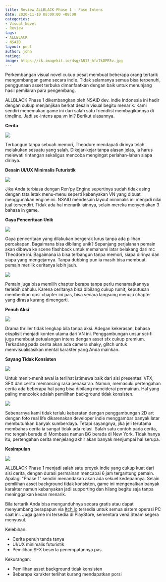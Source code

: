```yaml
---
title: Review ALLBLACK Phase 1 - Fase Intens
date: 2020-11-10 08:00:00 +08:00
categories:
- Visual Novel
- Review
tags:
- ALLBLACK
- NSAID
layout: post
author: john
rating: 
image: https://ik.imagekit.io/dsg/AB13_hfa7kOPR5v.jpg
---
```


Perkembangan visual novel cukup pesat membuat beberapa orang tertarik mengembangan game secara indie. Tidak selamanya semua bisa terpenuhi, penggunaan asset terbuka dimanfaatkan dengan baik untuk menunjang hasil pemikiran para pengembang.

ALLBLACK Phase 1 dikembangkan oleh NSAID dev. indie Indonesia ini hadir dengan cukup menjanjikan berkat desain visual begitu menarik. Kami sendiri menemukan game ini dari salah satu friendlist membagikannya di timeline. Jadi se-intens apa vn ini? Berikut ulasannya.

**Cerita**

![](https://ik.imagekit.io/dsg/AB8_ZsrTdsyV3H.jpg)

Terbangun tanpa sebuah memori, Theodore mendapati dirinya telah melakukan sesuatu yang salah. Dikejar-kejar tanpa alasan jelas, ia harus melewati rintangan sekaligus mencoba mengingat perlahan-lahan siapa dirinya.

**Desain UI/UX Minimalis Futuristik**

![](https://ik.imagekit.io/dsg/AB1_F4MobJ_dHbd.jpg)

Jika Anda terbiasa dengan Ren'py Engine sepertinya sudah tidak asing dengan tata letak menu-menu seperti kebanyakan VN yang dibuat menggunakan engine ini. NSAID mendesain layout minimalis ini menjadi nilai jual tersendiri. Tidak ada hal menarik lainnya, selain mereka menyediakan 3 bahasa in game.

**Gaya Penceritaan Unik**

![](https://ik.imagekit.io/dsg/AB3_nBLIoWYuX.jpg)

Gaya penceritaan yang dilakukan bergerak lurus tanpa ada pilihan percakapan. Bagaimana bisa dibilang unik? Sepanjang perjalanan pemain akan dibawa ke scene flashback untuk memahami latar belakang dari mc Theodore ini. Bagaimana ia bisa terbangun tanpa memori, siapa dirinya dan siapa yang mengejarnya. Tanpa dubbing pun ia masih bisa membuat pemain merilik ceritanya lebih jauh.

![](https://ik.imagekit.io/dsg/AB2_s9HB09Titf.jpg)

Pemain juga bisa memilih chapter berapa tanpa perlu menamatkannya terlebih dahulu. Karena ceritanya bisa dibilang cukup rumit, keputusan memberikan opsi chapter ini pas, bisa secara langsung menuju chapter yang dirasa kurang dimengerti.

**Penuh Aksi**

![](https://ik.imagekit.io/dsg/AB4_F7A76pLP0.jpg)

Drama thriller tidak lengkap bila tanpa aksi. Adegan kekerasan, bahasa eksplisit menjadi konten utama dari VN ini. Penggambungan unsur sci-fi juga membuat petualangan intens dengan asset sfx cukup premium. Terkadang pada cerita akan ada camera shaky, glitch untuk memvisualisasikan mental karakter yang Anda mainkan.

**Sayang Tidak Konsisten**

![](https://ik.imagekit.io/dsg/AB11_i73XKN-u-MR.jpg)

Untuk menit-menit awal ia terlihat istimewa baik dari sisi presentasi VFX, SFX dan cerita memancing rasa penasaran. Namun, memasuki pertengahan cerita ada beberapa hal yang bisa dibilang menciderai permainan. Hal yang paling mencolok adalah pemilihan background tidak konsisten.

![](https://ik.imagekit.io/dsg/AB10_NgaraUzyG1.jpg)

Sebenarnya kami tidak terlalu keberatan dengan penggambungan 2D art dengan foto real life dikarenakan developer indie menggambar banyak latar membutuhkan banyak sumberdaya. Tetapi sayangnya, jika jeli terutama membahas cerita ia sangat tidak ada relasi. Salah satu contoh pada cerita, mc tengah berada di Mombasa namun BG berada di New York. Tidak hanya itu, pertengahan cerita menjelang akhir akan banyak menjumpai hal serupa.

**Kesimpulan**

![](https://ik.imagekit.io/dsg/AB12_-ay4NVdBTu.jpg)

ALLBLACK Phase 1 menjadi salah satu proyek indie yang cukup kuat dari sisi cerita, dengan durasi permainan mencapai 6 jam tergantung pemain. Apalagi "Phase 1" sendiri menandakan akan ada sekuel kedepannya. Selain pemilihan asset background tidak konsisten, game ini mengenalkan banyak karakter namun kebanyakan jadi supporting dan hilang begitu saja tanpa meninggalkan kesan menarik.

Bila tertarik Anda bisa mengunduhnya secara gratis atau dapat menyumbang berapapun via [Itch.io]() tersedia untuk semua sistem operasi PC saat ini. Juga game ini tersedia di PlayStore, sementara versi Steam segera menyusul.

Kelebihan:

* Cerita penuh tanda tanya
* UI/UX minimalis futuristik
* Pemilihan SFX beserta penempatannya pas

Kekurangan:

* Pemilihan asset background tidak konsisten
* Beberapa karakter terlihat kurang mendapatkan porsi
